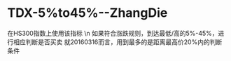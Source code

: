 # TDX-5%to45%--ZhangDie
 在HS300指数上使用该指标  \n
 如果符合涨跌规则，到达最低/高的5%-45%，进行相应判断是否买卖
 就20160316而言，用到最多的是距离最高价20%内的判断条件
 
